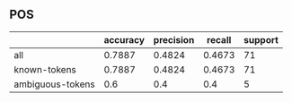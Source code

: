 
## POS

|                  | accuracy | precision | recall | support |
|------------------|----------|-----------|--------|---------|
| all              | 0.7887   | 0.4824    | 0.4673 | 71      |
| known-tokens     | 0.7887   | 0.4824    | 0.4673 | 71      |
| ambiguous-tokens | 0.6      | 0.4       | 0.4    | 5       |

